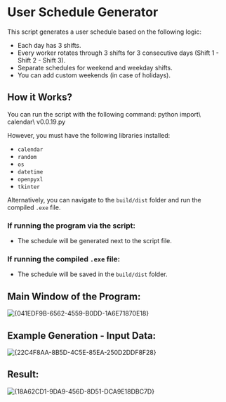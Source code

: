 # User Schedule Generator

This script generates a user schedule based on the following logic:

- Each day has 3 shifts.
- Every worker rotates through 3 shifts for 3 consecutive days (Shift 1 - Shift 2 - Shift 3).
- Separate schedules for weekend and weekday shifts.
- You can add custom weekends (in case of holidays).

## How it Works?

You can run the script with the following command:
python import\ calendar\ v0.0.19.py

However, you must have the following libraries installed:

- `calendar`
- `random`
- `os`
- `datetime`
- `openpyxl`
- `tkinter`

Alternatively, you can navigate to the `build/dist` folder and run the compiled `.exe` file.

### If running the program via the script:
- The schedule will be generated next to the script file.

### If running the compiled `.exe` file:
- The schedule will be saved in the `build/dist` folder.

## Main Window of the Program:

![{041EDF9B-6562-4559-B0DD-1A6E71870E18}](https://github.com/user-attachments/assets/795c1bb3-adb5-4c27-9b7e-7c80ada21b12)


## Example Generation - Input Data:

![{22C4F8AA-8B5D-4C5E-85EA-250D2DDF8F28}](https://github.com/user-attachments/assets/e9f3ae26-5443-4dd8-a92c-e3eaff76576c)

## Result:

![{18A62CD1-9DA9-456D-8D51-DCA9E18DBC7D}](https://github.com/user-attachments/assets/4bc9a0f1-fa80-4ee6-bd3c-ed6593558163)
